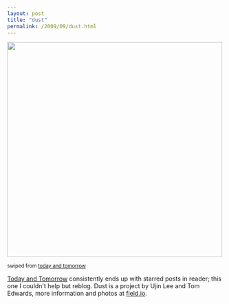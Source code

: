 ```yaml
---
layout: post
title: "dust"
permalink: /2009/09/dust.html
---
```


<img src="https://www.todayandtomorrow.net/wp-content/uploads/2009/09/dust_1.jpg" width="500" />

<p><small>swiped from <a href="http://www.todayandtomorrow.net/2009/09/14/dust-2/">today and tomorrow</a></small></p>

<p><a href="http://www.todayandtomorrow.net">Today and Tomorrow</a> consistently ends up with starred posts in reader; this one I couldn&#39;t help but reblog.  Dust is a project by Ujin Lee and Tom Edwards, more information and photos at <a href="http://www.field.io/process/research/art/dust">field.io</a>.</p>


